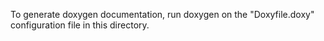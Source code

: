 To generate doxygen documentation, run doxygen on the "Doxyfile.doxy" configuration file in this directory. 
